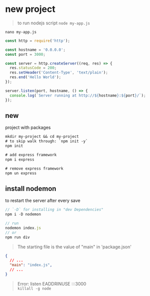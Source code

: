 # new project
> to run nodejs script `node my-app.js`

`nano my-app.js`
```js
const http = require('http');

const hostname = '0.0.0.0';
const port = 3000;

const server = http.createServer((req, res) => {
  res.statusCode = 200;
  res.setHeader('Content-Type', 'text/plain');
  res.end('Hello World');
});

server.listen(port, hostname, () => {
  console.log(`Server running at http://${hostname}:${port}/`);
});
```



## new 
project with packages
```txt
mkdir my-project && cd my-project
# to skip walk through: `npm init -y`
npm init

# add express framework
npm i express

# remove express framework
npm un express
```


## install nodemon
to restart the server after every save
```js
// `-D` for installing in "dev Dependencies"
npm i -D nodemon

// run
nodemon index.js
// or
npm run div
```


> The starting file is the value of "main" in 'package.json'
```json
{
  // ...
  "main": "index.js",
  // ...
}
```



> Error: listen EADDRINUSE :::3000    
  `killall -g node`
